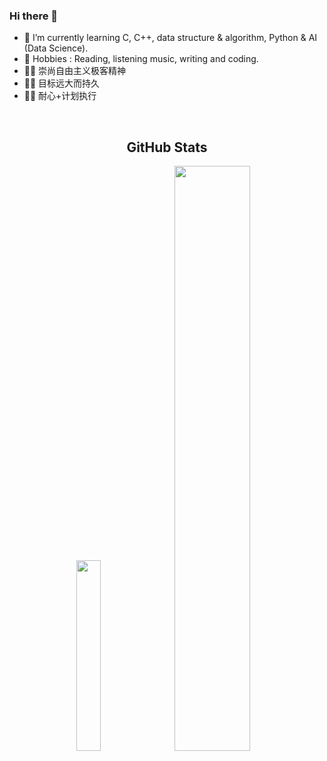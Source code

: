 ### Hi there 👋

<!--
**Algo-Goer/Algo-Goer** is a ✨ _special_ ✨ repository because its `README.md` (this file) appears on your GitHub profile.

Here are some ideas to get you started:

-->

+ 🌱 I’m currently learning C, C++, data structure & algorithm, Python & AI (Data Science).
+ 💐 Hobbies : Reading, listening music, writing and coding.
+ 🧚‍♀️ 崇尚自由主义极客精神
+ 🧚‍♀️ 目标远大而持久
+ 🧚‍♀️ 耐心+计划执行
<br>
<h2 align="center"> GitHub Stats </h2>

<p align="center">
  <img width="28%" src="https://github-readme-stats.vercel.app/api/top-langs/?username=Algo-Goer&lshow_icons=true&theme=tokyonight" />
  <img width="49%" src="https://github-readme-stats.vercel.app/api?username=Algo-Goer&show_icons=true&theme=tokyonight" />
</p>

